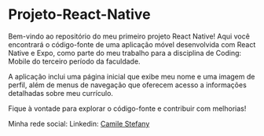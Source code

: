 # Projeto-React-Native

Bem-vindo ao repositório do meu primeiro projeto React Native! Aqui você encontrará o código-fonte de uma aplicação móvel desenvolvida com React Native e Expo, como parte do meu trabalho para a disciplina de Coding: Mobile do terceiro período da faculdade.

A aplicação inclui uma página inicial que exibe meu nome e uma imagem de perfil, além de menus de navegação que oferecem acesso a informações detalhadas sobre meu currículo.

Fique à vontade para explorar o código-fonte e contribuir com melhorias!

Minha rede social: Linkedin: [Camile Stefany](https://www.linkedin.com/in/devcamilestefany/)
